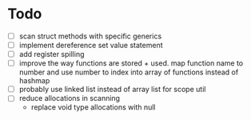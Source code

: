 # Todo

- [ ] scan struct methods with specific generics
- [ ] implement dereference set value statement
- [ ] add register spilling
- [ ] improve the way functions are stored + used. map function name to number
      and use number to index into array of functions instead of hashmap
- [ ] probably use linked list instead of array list for scope util
- [ ] reduce allocations in scanning
  - replace void type allocations with null
